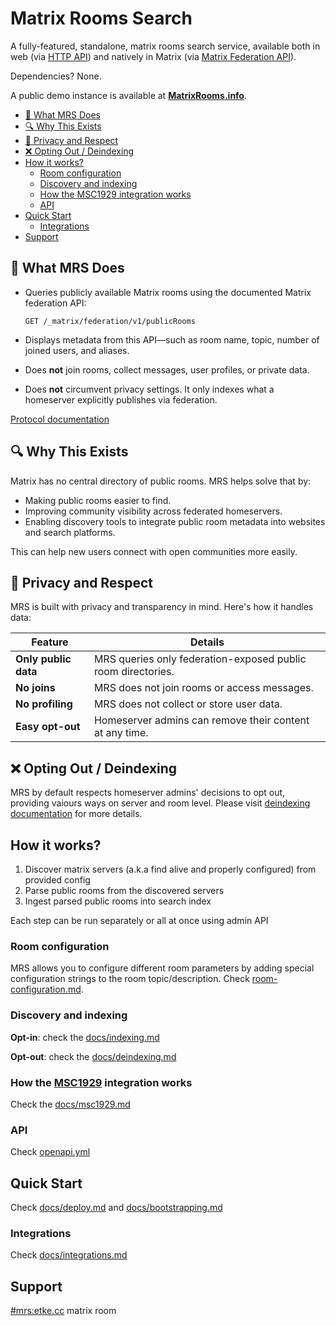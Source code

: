 # Matrix Rooms Search

A fully-featured, standalone, matrix rooms search service, available both in web (via [HTTP API](./openapi.yml)) and natively in Matrix (via [Matrix Federation API](./docs/integrations.md)).

Dependencies? None.

A public demo instance is available at **[MatrixRooms.info](https://matrixrooms.info)**.

<!-- vim-markdown-toc GitLab -->

* [📌 What MRS Does](#-what-mrs-does)
* [🔍 Why This Exists](#-why-this-exists)
* [🔐 Privacy and Respect](#-privacy-and-respect)
* [❌ Opting Out / Deindexing](#-opting-out-deindexing)
* [How it works?](#how-it-works)
    * [Room configuration](#room-configuration)
    * [Discovery and indexing](#discovery-and-indexing)
    * [How the MSC1929 integration works](#how-the-msc1929-integration-works)
    * [API](#api)
* [Quick Start](#quick-start)
    * [Integrations](#integrations)
* [Support](#support)

<!-- vim-markdown-toc -->

## 📌 What MRS Does

* Queries publicly available Matrix rooms using the documented Matrix federation API:

  ```
  GET /_matrix/federation/v1/publicRooms
  ```
* Displays metadata from this API—such as room name, topic, number of joined users, and aliases.
* Does **not** join rooms, collect messages, user profiles, or private data.
* Does **not** circumvent privacy settings. It only indexes what a homeserver explicitly publishes via federation.

[Protocol documentation](https://spec.matrix.org/latest/server-server-api/#get_matrixfederationv1publicrooms)

## 🔍 Why This Exists

Matrix has no central directory of public rooms. MRS helps solve that by:

* Making public rooms easier to find.
* Improving community visibility across federated homeservers.
* Enabling discovery tools to integrate public room metadata into websites and search platforms.

This can help new users connect with open communities more easily.

## 🔐 Privacy and Respect

MRS is built with privacy and transparency in mind. Here's how it handles data:

| Feature              | Details                                                          |
| -------------------- | ---------------------------------------------------------------- |
| **Only public data** | MRS queries only federation-exposed public room directories.     |
| **No joins**         | MRS does not join rooms or access messages.                      |
| **No profiling**     | MRS does not collect or store user data.                         |
| **Easy opt-out**     | Homeserver admins can remove their content at any time.          |

## ❌ Opting Out / Deindexing

MRS by default respects homeserver admins' decisions to opt out, providing vaiours ways on server and room level.
Please visit [deindexing documentation](./docs/deindexing.md) for more details.

## How it works?

1. Discover matrix servers (a.k.a find alive and properly configured) from provided config
2. Parse public rooms from the discovered servers
3. Ingest parsed public rooms into search index

Each step can be run separately or all at once using admin API

### Room configuration

MRS allows you to configure different room parameters by adding special configuration strings to the room topic/description.
Check [room-configuration.md](./docs/room-configuration.md).

### Discovery and indexing

**Opt-in**: check the [docs/indexing.md](./docs/indexing.md)

**Opt-out**: check the [docs/deindexing.md](./docs/deindexing.md)

### How the [MSC1929](https://github.com/matrix-org/matrix-spec-proposals/pull/1929) integration works

Check the [docs/msc1929.md](./docs/msc1929.md)

### API

Check [openapi.yml](./openapi.yml)

## Quick Start

Check [docs/deploy.md](./docs/deploy.md) and [docs/bootstrapping.md](./docs/bootstrapping.md)

### Integrations

Check [docs/integrations.md](./docs/integrations.md)

## Support

[#mrs:etke.cc](https://matrix.to/#/#mrs:etke.cc) matrix room
